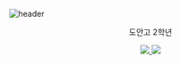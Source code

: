 ![header](https://capsule-render.vercel.app/api?type=waving&color=auto&height=300&section=header&text=Shin%20Da%20Wit&fontSize=90&animation=fadeIn&fontAlignY=38&desc=Hello%20World!&descAlignY=51&descAlign=75)
<p align='center'> 도안고 2학년 </p>
<p align='center'>
  <a href="https://github.com/shinekdnlt?tab=repositories">
    <img src="https://img.shields.io/badge/MY%20REPO%20-%23F7DF1E.svg?&style=for-the-badge&&logoColor=white"/>
  </a>
  <a href="https://github.com">
    <img src="https://img.shields.io/badge/HOME%20-%234FC08D.svg?&style=for-the-badge&&logoColor=white"/>
  </a>
</p>
